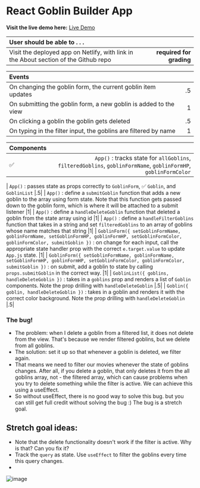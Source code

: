 # React Goblin Builder App

**Visit the live demo here:** [Live Demo](https://sad-pike-d255ed.netlify.app/)

| User should be able to . . .                                                         |             |
| :----------------------------------------------------------------------------------- | ----------: |
| Visit the deployed app on Netlify, with link in the About section of the Github repo |  **required for grading** |

| Events                                                                                |             |
| :----------------------------------------------------------------------------------- | ----------: |
| On changing the goblin form, the current goblin item updates |        .5 |
| On submitting the goblin form, a new goblin is added to the view  |        1 |
| On clicking a goblin the goblin gets deleted  |        .5 |
| On typing in the filter input, the goblins are filtered by name  |        1 |

| Components                                                                                |             |
| :----------------------------------------------------------------------------------- | ----------: |
✅ | `App()` : tracks state for `allGoblins`,  `filteredGoblins`, `goblinFormName`, `goblinFormHP`, `goblinFormColor` |.5|

| `App()` : passes state as props correctly to `GoblinForm`, ✅ `Goblin`, and `GoblinList` |.5|
| `App()` : define a `submitGoblin` function that adds a new goblin to the array using form state. Note that this function gets passed down to the goblin form, which is where it will be attached to a submit listener |1|
| `App()` : define a `handleDeleteGoblin` function that deleted a goblin from the state array using id |1|
| `App()` : define a `handleFilterGoblins` function that takes in a string and set `filteredGoblins` to an array of goblins whose name matches that string |1|
| `GoblinForm({ setGoblinFormName, goblinFormName, setGoblinFormHP, goblinFormHP, setGoblinFormColor, goblinFormColor, submitGoblin })` : on change for each input, call the appropriate state handler prop with the correct `e.target.value` to update `App.js` state.  |1|
| `GoblinForm({ setGoblinFormName, goblinFormName, setGoblinFormHP, goblinFormHP, setGoblinFormColor, goblinFormColor, submitGoblin })` : on submit, add a goblin to state by calling `props.submitGoblin` in the correct way.  |1|
| `GoblinList({ goblins, handleDeleteGoblin })` : takes in a `goblins` prop and renders a list of `Goblin` components. Note the prop drilling with `handleDeleteGoblin` |.5|
| `Goblin({ goblin, handleDeleteGoblin })` : takes in a goblin and renders it with the correct color background. Note the prop drilling with `handleDeleteGoblin` |.5|

### The bug!
- The problem: when I delete a goblin from a filtered list, it does not delete from the view. That's because we render filtered goblins, but we delete from all goblins.
- The solution: set it up so that whenever a goblin is deleted, we filter again.
- That means we need to filter our movies whenever the state of goblins changes. After all, if you delete a goblin, that only deletes it from the all goblins array, not - the filtered array, which can cause problems when you try to delete something while the filter is active. We can achieve this using a useEffect.
- So without useEffect, there is no good way to solve this bug. but you can still get full credit without solving the bug :) The bug is a stretch goal.


## Stretch goal ideas:
- Note that the delete functionality doesn't work if the filter is active. Why is that? Can you fix it?
- Track the `query` as state. Use `useEffect` to filter the goblins every time this query changes.
- 
![image](https://user-images.githubusercontent.com/16160135/150245997-20e6bcfd-53da-4243-a484-a0153f9638b4.png)
